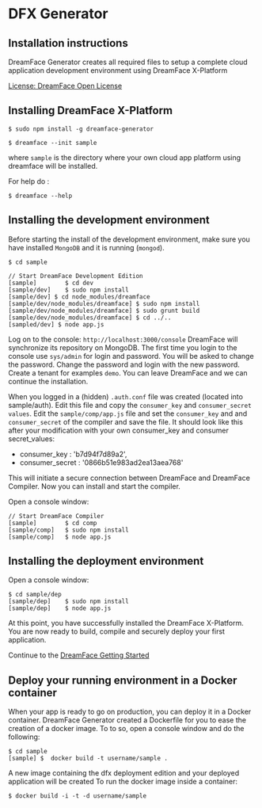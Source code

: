 # DFX Generator

## Installation instructions

DreamFace Generator creates all required files to setup a complete cloud application development environment using DreamFace X-Platform

[License: DreamFace Open License](http://interactive-clouds.com/dreamface_license.txt)

## Installing DreamFace X-Platform

    $ sudo npm install -g dreamface-generator

    $ dreamface --init sample

where `sample` is the directory where your own cloud app platform using dreamface will be installed.

For help do :

    $ dreamface --help

## Installing the development environment

Before starting the install of the development environment, make sure you have installed `MongoDB` and it is running (`mongod`).
    
    $ cd sample
    
    // Start DreamFace Development Edition
    [sample]		$ cd dev
    [sample/dev]	$ sudo npm install
    [sample/dev] $ cd node_modules/dreamface
    [sample/dev/node_modules/dreamface]	$ sudo npm install
	[sample/dev/node_modules/dreamface]	$ sudo grunt build
	[sample/dev/node_modules/dreamface]	$ cd ../..
	[sampled/dev] $ node app.js

Log on to the console: `http://localhost:3000/console`
DreamFace will synchronize its repository on MongoDB. The first time you login to the console use `sys/admin` for login and password. You will be asked to change the password. Change the password and login with the new password. Create a tenant for examples `demo`.  You can leave DreamFace and we can continue the installation.

When you logged in a (hidden) `.auth.conf` file was created (located into sample/auth). Edit this file and copy the `consumer_key` and `consumer_secret values`. Edit the `sample/comp/app.js` file and set the `consumer_key` and and `consumer_secret` of the compiler and save the file. It should look like this after your modification with your own consumer_key and consumer secret_values:

* consumer_key    : 'b7d94f7d89a2',
* consumer_secret : '0866b51e983ad2ea13aea768'

This will initiate a secure connection between DreamFace and DreamFace Compiler. Now you can install and start the compiler.
	
Open a console window:

	// Start DreamFace Compiler
    [sample]		$ cd comp
    [sample/comp]   $ sudo npm install
    [sample/comp]	$ node app.js

## Installing the deployment environment

Open a console window:

    $ cd sample/dep
    [sample/dep]	$ sudo npm install
    [sample/dep]	$ node app.js

At this point, you have successfully installed the DreamFace X-Platform. You are now ready to build, compile and securely deploy your first application.

Continue to the [DreamFace Getting Started](http://interactive-clouds.com/documentation/getting-started.html)

## Deploy your running environment in a Docker container

When your app is ready to go on production, you can deploy it in a Docker container. DreamFace Generator created a Dockerfile for you to ease the creation of a docker image. To to so, open a console window and do the following:

	$ cd sample
	[sample] $	docker build -t username/sample .

A new image containing the dfx deployment edition and your deployed application will be created
To run the docker image inside a container:

	$ docker build -i -t -d username/sample